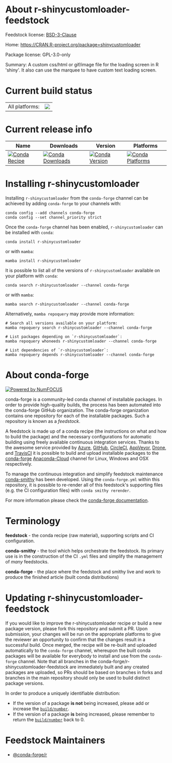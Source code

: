 About r-shinycustomloader-feedstock
===================================

Feedstock license: [BSD-3-Clause](https://github.com/conda-forge/r-shinycustomloader-feedstock/blob/main/LICENSE.txt)

Home: https://CRAN.R-project.org/package=shinycustomloader

Package license: GPL-3.0-only

Summary: A custom css/html or gif/image file for the loading screen in R 'shiny'. It also can use the marquee to have custom text loading screen.

Current build status
====================


<table><tr><td>All platforms:</td>
    <td>
      <a href="https://dev.azure.com/conda-forge/feedstock-builds/_build/latest?definitionId=11192&branchName=main">
        <img src="https://dev.azure.com/conda-forge/feedstock-builds/_apis/build/status/r-shinycustomloader-feedstock?branchName=main">
      </a>
    </td>
  </tr>
</table>

Current release info
====================

| Name | Downloads | Version | Platforms |
| --- | --- | --- | --- |
| [![Conda Recipe](https://img.shields.io/badge/recipe-r--shinycustomloader-green.svg)](https://anaconda.org/conda-forge/r-shinycustomloader) | [![Conda Downloads](https://img.shields.io/conda/dn/conda-forge/r-shinycustomloader.svg)](https://anaconda.org/conda-forge/r-shinycustomloader) | [![Conda Version](https://img.shields.io/conda/vn/conda-forge/r-shinycustomloader.svg)](https://anaconda.org/conda-forge/r-shinycustomloader) | [![Conda Platforms](https://img.shields.io/conda/pn/conda-forge/r-shinycustomloader.svg)](https://anaconda.org/conda-forge/r-shinycustomloader) |

Installing r-shinycustomloader
==============================

Installing `r-shinycustomloader` from the `conda-forge` channel can be achieved by adding `conda-forge` to your channels with:

```
conda config --add channels conda-forge
conda config --set channel_priority strict
```

Once the `conda-forge` channel has been enabled, `r-shinycustomloader` can be installed with `conda`:

```
conda install r-shinycustomloader
```

or with `mamba`:

```
mamba install r-shinycustomloader
```

It is possible to list all of the versions of `r-shinycustomloader` available on your platform with `conda`:

```
conda search r-shinycustomloader --channel conda-forge
```

or with `mamba`:

```
mamba search r-shinycustomloader --channel conda-forge
```

Alternatively, `mamba repoquery` may provide more information:

```
# Search all versions available on your platform:
mamba repoquery search r-shinycustomloader --channel conda-forge

# List packages depending on `r-shinycustomloader`:
mamba repoquery whoneeds r-shinycustomloader --channel conda-forge

# List dependencies of `r-shinycustomloader`:
mamba repoquery depends r-shinycustomloader --channel conda-forge
```


About conda-forge
=================

[![Powered by
NumFOCUS](https://img.shields.io/badge/powered%20by-NumFOCUS-orange.svg?style=flat&colorA=E1523D&colorB=007D8A)](https://numfocus.org)

conda-forge is a community-led conda channel of installable packages.
In order to provide high-quality builds, the process has been automated into the
conda-forge GitHub organization. The conda-forge organization contains one repository
for each of the installable packages. Such a repository is known as a *feedstock*.

A feedstock is made up of a conda recipe (the instructions on what and how to build
the package) and the necessary configurations for automatic building using freely
available continuous integration services. Thanks to the awesome service provided by
[Azure](https://azure.microsoft.com/en-us/services/devops/), [GitHub](https://github.com/),
[CircleCI](https://circleci.com/), [AppVeyor](https://www.appveyor.com/),
[Drone](https://cloud.drone.io/welcome), and [TravisCI](https://travis-ci.com/)
it is possible to build and upload installable packages to the
[conda-forge](https://anaconda.org/conda-forge) [Anaconda-Cloud](https://anaconda.org/)
channel for Linux, Windows and OSX respectively.

To manage the continuous integration and simplify feedstock maintenance
[conda-smithy](https://github.com/conda-forge/conda-smithy) has been developed.
Using the ``conda-forge.yml`` within this repository, it is possible to re-render all of
this feedstock's supporting files (e.g. the CI configuration files) with ``conda smithy rerender``.

For more information please check the [conda-forge documentation](https://conda-forge.org/docs/).

Terminology
===========

**feedstock** - the conda recipe (raw material), supporting scripts and CI configuration.

**conda-smithy** - the tool which helps orchestrate the feedstock.
                   Its primary use is in the construction of the CI ``.yml`` files
                   and simplify the management of *many* feedstocks.

**conda-forge** - the place where the feedstock and smithy live and work to
                  produce the finished article (built conda distributions)


Updating r-shinycustomloader-feedstock
======================================

If you would like to improve the r-shinycustomloader recipe or build a new
package version, please fork this repository and submit a PR. Upon submission,
your changes will be run on the appropriate platforms to give the reviewer an
opportunity to confirm that the changes result in a successful build. Once
merged, the recipe will be re-built and uploaded automatically to the
`conda-forge` channel, whereupon the built conda packages will be available for
everybody to install and use from the `conda-forge` channel.
Note that all branches in the conda-forge/r-shinycustomloader-feedstock are
immediately built and any created packages are uploaded, so PRs should be based
on branches in forks and branches in the main repository should only be used to
build distinct package versions.

In order to produce a uniquely identifiable distribution:
 * If the version of a package **is not** being increased, please add or increase
   the [``build/number``](https://docs.conda.io/projects/conda-build/en/latest/resources/define-metadata.html#build-number-and-string).
 * If the version of a package **is** being increased, please remember to return
   the [``build/number``](https://docs.conda.io/projects/conda-build/en/latest/resources/define-metadata.html#build-number-and-string)
   back to 0.

Feedstock Maintainers
=====================

* [@conda-forge/r](https://github.com/conda-forge/r/)

